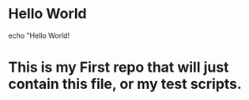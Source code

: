 # Hello World
echo "Hello World!
# This is my First repo that will just contain this file, or my test scripts.